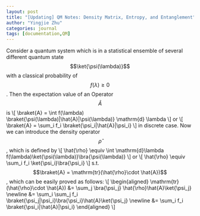 ```yaml
---
layout: post
title: "[Updating] QM Notes: Density Matrix, Entropy, and Entanglement"
author: "Yingjie Zhu"
categories: journal
tags: [documentation,QM]
---
```


Consider a quantum system which is in a statistical ensemble of several different quantum state $$\ket{\psi(\lambda)}$$ with a classical probability of $$f(\lambda) \geq 0$$. Then the expectation value of an Operator $$\hat{A}$$ is 
\\[
    \braket{A} = \int f(\lambda) \braket{\psi(\lambda)|\hat{A}|\psi(\lambda)} \mathrm{d} \lambda
\\]
or 
\\[
    \braket{A} = \sum_i f_i \braket{\psi_i|\hat{A}|\psi_i}
\\]
in discrete case. Now we can introduce the density operator $$\hat{\rho}$$, which is defined by
\\[
\hat{\rho} \equiv \int \mathrm{d}\lambda f(\lambda)\ket{\psi(\lambda)}\bra{\psi(\lambda)}
\\]
or 
\\[
\hat{\rho} \equiv \sum_i f_i \ket{\psi_i}\bra{\psi_i}
\\]
s.t. $$\braket{A} = \mathrm{tr}(\hat{\rho}\cdot \hat{A})$$ , which can be easily proved as follows:
\\[
\begin{aligned}
\mathrm{tr}(\hat{\rho}\cdot \hat{A}) &= \sum_j \bra{\psi_j} \hat{\rho}\hat{A}\ket{\psi_j} \newline
&= \sum_i \sum_j f_i  \braket{\psi_j|\psi_i}\bra{\psi_i}\hat{A}\ket{\psi_j} \newline
&= \sum_i f_i \braket{\psi_i|\hat{A}|\psi_i}
\end{aligned}
\\]


